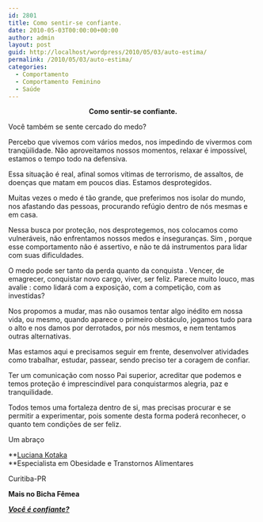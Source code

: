 ```yaml
---
id: 2801
title: Como sentir-se confiante.
date: 2010-05-03T00:00:00+00:00
author: admin
layout: post
guid: http://localhost/wordpress/2010/05/03/auto-estima/
permalink: /2010/05/03/auto-estima/
categories:
  - Comportamento
  - Comportamento Feminino
  - Saúde
---
```

<p style="text-align: center;">
  <strong>Como sentir-se confiante.</strong>
</p>

Você também se sente cercado do medo?

Percebo que vivemos com vários medos, nos impedindo de vivermos com tranqüilidade. Não aproveitamos nossos momentos, relaxar é impossível, estamos o tempo todo na defensiva.<!--more-->


  
Essa situação é real, afinal somos vítimas de terrorismo, de assaltos, de doenças que matam em poucos dias. Estamos desprotegidos.

Muitas vezes o medo é tão grande, que preferimos nos isolar do mundo, nos afastando das pessoas, procurando refúgio dentro de nós mesmas e em casa.

Nessa busca por proteção, nos desprotegemos, nos colocamos como vulneráveis, não enfrentamos nossos medos e inseguranças. Sim , porque esse comportamento não é assertivo, e não te dá instrumentos para lidar com suas dificuldades.

O medo pode ser tanto da perda quanto da conquista . Vencer, de emagrecer, conquistar novo cargo, viver, ser feliz. Parece muito louco, mas avalie : como lidará com a exposição, com a competição, com as investidas?
  
Nos propomos a mudar, mas não ousamos tentar algo inédito em nossa vida, ou mesmo, quando aparece o primeiro obstáculo, jogamos tudo para o alto e nos damos por derrotados, por nós mesmos, e nem tentamos outras alternativas.

Mas estamos aqui e precisamos seguir em frente, desenvolver atividades como trabalhar, estudar, passear, sendo preciso ter a coragem de confiar.

Ter um comunicação com nosso Pai superior, acreditar que podemos e temos proteção é imprescindível para conquistarmos alegria, paz e tranquilidade.

Todos temos uma fortaleza dentro de si, mas precisas procurar e se permitir a experimentar, pois somente desta forma poderá reconhecer, o quanto tem condições de ser feliz.

Um abraço
  
**<a href="http://blog.comportamentomagro.com.br/" target="_blank">Luciana Kotaka<br /> </a>**Especialista em Obesidade e Transtornos Alimentares
  
Curitiba-PR

**Mais no Bicha Fêmea**

**_<a href="http://www.trololodemulher.com.br/2010/05/21/auto-estima-confianca-mulher/" target="_self">Você é confiante?</a>_**